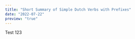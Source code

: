 ```yaml
---
title: "Short Summary of Simple Dutch Verbs with Prefixes"
date: "2022-07-22"
preview: "true"
---
```


Test 123
